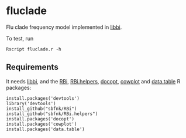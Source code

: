 # fluclade

Flu clade frequency model implemented in [libbi](http://libbi.org/).

To test, run

```[bash]
Rscript fluclade.r -h
```

## Requirements

It needs [libbi](http://libbi.org/), and the [RBi](https://github.com/sbfnk/RBi), [RBi.helpers](https://github.com/sbfnk/RBi.helpers), [docopt](https://cran.r-project.org/web/packages/docopt/index.html), [cowplot](https://cran.r-project.org/web/packages/cowplot/index.html) and [data.table](https://cran.r-project.org/web/packages/data.table/index.html) R packages:

```{r}
install.packages('devtools')
library('devtools')
install_github("sbfnk/RBi")
install_github("sbfnk/RBi.helpers")
install.packages('docopt')
install.packages('cowplot')
install.packages('data.table')
```
